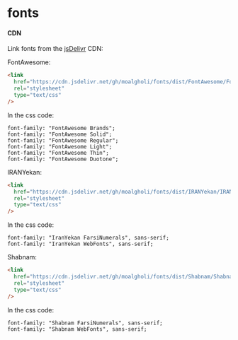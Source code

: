 # fonts

#### CDN

Link fonts from the [jsDelivr](https://www.jsdelivr.com/) CDN:

FontAwesome:

```html
<link
  href="https://cdn.jsdelivr.net/gh/moalgholi/fonts/dist/FontAwesome/FontAwesome.css"
  rel="stylesheet"
  type="text/css"
/>
```

In the css code:

```
font-family: "FontAwesome Brands";
font-family: "FontAwesome Solid";
font-family: "FontAwesome Regular";
font-family: "FontAwesome Light";
font-family: "FontAwesome Thin";
font-family: "FontAwesome Duotone";
```

IRANYekan:

```html
<link
  href="https://cdn.jsdelivr.net/gh/moalgholi/fonts/dist/IRANYekan/IRANYekan.css"
  rel="stylesheet"
  type="text/css"
/>
```

In the css code:

```
font-family: "IranYekan FarsiNumerals", sans-serif;
font-family: "IranYekan WebFonts", sans-serif;
```

Shabnam:

```html
<link
  href="https://cdn.jsdelivr.net/gh/moalgholi/fonts/dist/Shabnam/Shabnam.css"
  rel="stylesheet"
  type="text/css"
/>
```

In the css code:

```
font-family: "Shabnam FarsiNumerals", sans-serif;
font-family: "Shabnam WebFonts", sans-serif;
```
